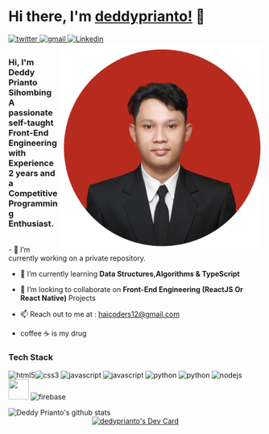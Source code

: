# Hi there, I'm [deddyprianto!](https://github.com/deddyprianto) 👋
<a href="https://twitter.com/ddeeddyy1" target="_blank">
<img src=https://img.shields.io/badge/twitter-%2300acee.svg?&style=for-the-badge&logo=twitter&logoColor=white alt=twitter style="margin-bottom: 5px;" />
</a> 
<a href="mailto:haicoders12@gmail.com?hl=en" target="_blank">
<img src=https://img.shields.io/badge/gmail-%23DC493C.svg?&style=for-the-badge&logo=gmail&logoColor=white alt=gmail style="margin-bottom: 5px;" />
</a>
<a href="https://www.linkedin.com/in/deddy-prianto-sihombing-a1ab30208/" target="_blank">
<img src=https://img.shields.io/badge/linkedin-%231E77B5.svg?&style=for-the-badge&logo=linkedin&logoColor=white alt=Linkedin style="margin-bottom: 5px;" />
</a>

<br />
<img alt="Deddy Prianto" align="right" src="https://github.com/deddyprianto/deddyprianto/blob/main/DediBulat.png?raw=true" width="400px"/>

<h3>Hi, I'm Deddy Prianto Sihombing <br/> A passionate self-taught <strong>Front-End Engineering with Experience 2 years</strong> and a <strong>Competitive Programming Enthusiast</strong>.</h3>
<br/>
 - 🔭 I’m currently working on a private repository.<br/>
 
- 🌱 I’m currently learning <strong>Data Structures,Algorithms & TypeScript</strong>
- 🤝 I’m looking to collaborate on <strong>Front-End Engineering (ReactJS Or React Native)</strong> Projects
-  :mailbox: Reach out to me at : haicoders12@gmail.com<br/> 

- coffee :coffee: is my drug
<h3>Tech Stack</h3>
<p align="left">
  <img src="https://img.icons8.com/color/48/000000/html-5.png" alt="html5" width="40" height="40"/><img src="https://img.icons8.com/color/48/000000/css3.png" alt="css3" width="40" height="40"/> <img src="https://img.icons8.com/color/48/000000/javascript.png" alt="javascript" width="40" height="40"/> <img src="https://img.icons8.com/1976D2/typescript" alt="javascript" width="40" height="40"/> <img src="https://img.icons8.com/ultraviolet/40/000000/react.png" alt="python" width="40" height="40"/> <img src="https://img.icons8.com/7E57C2/redux" alt="python" width="40" height="40"/>
 <img src="https://img.icons8.com/color/48/000000/nodejs.png" width="40" height="40" alt="nodejs" /> <img src="https://img.icons8.com/color/48/000000/mongodb.png" width="40" height="40" />
 <img src="https://img.icons8.com/color/48/000000/firebase.png" alt="firebase" width="40" height="40"/>

 </p>
<p align = 'center'>
<a href="https://github.com/deddyprianto">
  <img align="left" src="https://github-readme-stats.anuraghazra1.vercel.app/api?username=deddyprianto&count_private=true&theme=radical" alt="Deddy Prianto's github stats" />
 <br/>
</a>
 <a href="https://app.daily.dev/deeddyy"><img src="https://api.daily.dev/devcards/4fecd4f2c4a4480ab2fa977ede3c0ec0.png?r=q2s" width="400" alt="dedyprianto's Dev Card"/></a>

